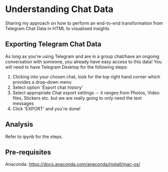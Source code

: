 # Understanding Chat Data
Sharing my approach on how to perform an end-to-end transformation from Telegram Chat Data in HTML to visualised insights

## Exporting Telegram Chat Data
As long as you're using Telegram and are in a group chat/have an ongoing conversation with someone, you already have easy access to this data! You will need to have Telegram Desktop for the following steps:

1. Clicking into your chosen chat, look for the top right hand corner which provides a drop-down menu
2. Select option 'Export chat history'
3. Select appropriate Chat export settings -- it ranges from Photos, Video files, Stickers etc. but we are really going to only need the text messages
4. Click 'EXPORT' and you're done!

## Analysis
Refer to ipynb for the steps. 

## Pre-requisites
Anaconda: https://docs.anaconda.com/anaconda/install/mac-os/ 
